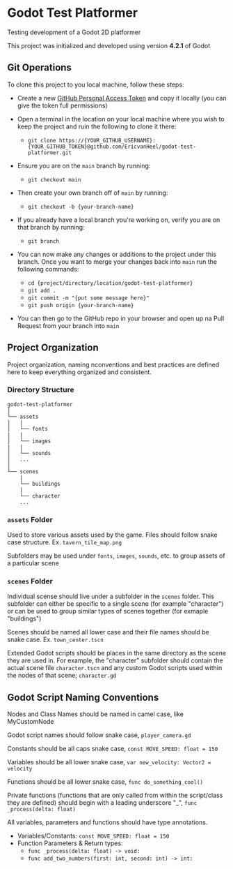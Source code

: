 # Godot Test Platformer
Testing development of a Godot 2D platformer

This project was initialized and developed using version **4.2.1** of Godot

## Git Operations
To clone this project to you local machine, follow these steps:

- Create a new [GitHub Personal Access Token](https://docs.github.com/en/authentication/keeping-your-account-and-data-secure/managing-your-personal-access-tokens#creating-a-fine-grained-personal-access-token) and copy it locally (you can give the token full permissions)

- Open a terminal in the location on your local machine where you wish to keep the project and ruin the following to clone it there:
  - `git clone https://{YOUR_GITHUB_USERNAME}:{YOUR_GITHUB_TOKEN}@github.com/EricvanHeel/godot-test-platformer.git`

- Ensure you are on the `main` branch by running:
  - `git checkout main`

- Then create your own branch off of `main` by running:
  - `git checkout -b {your-branch-name}`

- If you already have a local branch you're working on, verify you are on that branch by running:
  - `git branch`

- You can now make any changes or additions to the project under this branch. Once you want to merge your changes back into `main` run the following commands:
  - `cd {project/directory/location/godot-test-platformer}`
  - `git add .`
  - `git commit -m "{put some message here}"`
  - `git push origin {your-branch-name}`

- You can then go to the GitHub repo in your browser and open up na Pull Request from your branch into `main`

## Project Organization
Project organization, naming nconventions and best practices are defined here to keep everything organized and consistent.

### Directory Structure

```
godot-test-platformer
│   
└── assets
|   |
│   └── fonts
|   |
│   └── images
|   |
│   └── sounds
│   ...
│
└── scenes
	|
	└── buildings
	|
	└── character
	...
```
### `assets` Folder
Used to store various assets used by the game. Files should follow snake case structure. Ex. `tavern_tile_map.png`

Subfolders may be used under `fonts`, `images`, `sounds`, etc. to group assets of a particular scene

### `scenes` Folder
Individual scense should live under a subfolder in the `scenes` folder. This subfolder can either be specific to a single scene (for example "character") or can be used to group similar types of scenes together (for exmaple "buildings")

Scenes should be named all lower case and their file names should be snake case. Ex. `town_center.tscn`

Extended Godot scripts should be places in the same directory as the scene they are used in. For example, the "character" subfolder should contain the actual scene file `character.tscn` and any custom Godot scripts used within the nodes of that scene; `character.gd`

## Godot Script Naming Conventions
Nodes and Class Names should be named in camel case, like MyCustomNode

Godot script names should follow snake case, `player_camera.gd`

Constants should be all caps snake case, `const MOVE_SPEED: float = 150`

Variables should be all lower snake case, `var new_velocity: Vector2 = velocity`

Functions should be all lower snake case, `func do_something_cool()`

Private functions (functions that are only called from within the script/class they are defined) should begin with a leading underscore "_", `func _process(delta: float)`

All variables, parameters and functions should have type annotations.
  - Variables/Constants: `const MOVE_SPEED: float = 150`
  - Function Parameters & Return types: 
	- `func _process(delta: float) -> void:`
	- `func add_two_numbers(first: int, second: int) -> int:`
